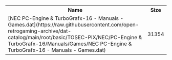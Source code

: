 <table>
<tr><th>Name</th><th>Size</th></tr>
<tr><td>[NEC PC-Engine & TurboGrafx-16 - Manuals - Games.dat](https://raw.githubusercontent.com/open-retrogaming-archive/dat-catalog/main/root/basic/TOSEC-PIX/NEC/PC-Engine & TurboGrafx-16/Manuals/Games/NEC PC-Engine & TurboGrafx-16 - Manuals - Games.dat)</td><td>31354</td></tr>
</table>
